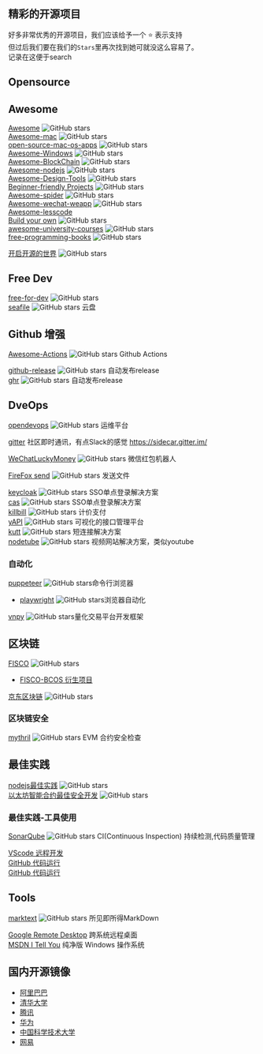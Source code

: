 精彩的开源项目
----------------------
好多非常优秀的开源项目，我们应该给予一个 ⭐️ 表示支持  
但过后我们要在我们的`Stars`里再次找到她可就没这么容易了。  
记录在这便于search

Opensource
--------

## Awesome

[Awesome](https://github.com/sindresorhus/awesome)
![GitHub stars](https://img.shields.io/github/stars/sindresorhus/awesome?style=flat-square)  
[Awesome-mac](https://github.com/jaywcjlove/awesome-mac/)
![GitHub stars](https://img.shields.io/github/stars/jaywcjlove/awesome-mac?style=flat-square)    
[open-source-mac-os-apps](https://github.com/serhii-londar/open-source-mac-os-apps)
![GitHub stars](https://img.shields.io/github/stars/serhii-londar/open-source-mac-os-apps?style=flat-square)    
[Awesome-Windows](https://github.com/Awesome-Windows/Awesome)
![GitHub stars](https://img.shields.io/github/stars/Awesome-Windows/Awesome?style=flat-square)  
[Awesome-BlockChain](https://github.com/chaozh/awesome-blockchain-cn)
![GitHub stars](https://img.shields.io/github/stars/chaozh/awesome-blockchain-cn?style=flat-square)  
[Awesome-nodejs](https://github.com/sindresorhus/awesome-nodejs)
![GitHub stars](https://img.shields.io/github/stars/sindresorhus/awesome-nodejs?style=flat-square)  
[Awesome-Design-Tools](https://github.com/LisaDziuba/Awesome-Design-Tools)
![GitHub stars](https://img.shields.io/github/stars/LisaDziuba/Awesome-Design-Tools?style=flat-square)  
[Beginner-friendly Projects](https://github.com/MunGell/awesome-for-beginners)
![GitHub stars](https://img.shields.io/github/stars/MunGell/awesome-for-beginners?style=flat-square)  
[Awesome-spider](https://github.com/facert/awesome-spider)
![GitHub stars](https://img.shields.io/github/stars/facert/awesome-spider?style=flat-square)  
[Awesome-wechat-weapp](https://github.com/justjavac/awesome-wechat-weapp)
![GitHub stars](https://img.shields.io/github/stars/justjavac/awesome-wechat-weapp?style=flat-square)  
[Awesome-lesscode](https://github.com/dream2023/awesome-lesscode)  
[Build your own](https://github.com/danistefanovic/build-your-own-x)
![GitHub stars](https://img.shields.io/github/stars/danistefanovic/build-your-own-x?style=flat-square)  
[awesome-university-courses](https://github.com/prakhar1989/awesome-courses)
![GitHub stars](https://img.shields.io/github/stars/prakhar1989/awesome-courses?style=flat-square)  
[free-programming-books](https://github.com/EbookFoundation/free-programming-books)
![GitHub stars](https://img.shields.io/github/stars/EbookFoundation/free-programming-books?style=flat-square)  

[开启开源的世界](https://github.com/github/opensource.guide)
![GitHub stars](https://img.shields.io/github/stars/github/opensource.guide?style=flat-square)  


## Free Dev

[free-for-dev](https://github.com/ripienaar/free-for-dev)
![GitHub stars](https://img.shields.io/github/stars/ripienaar/free-for-dev?style=flat-square)   
[seafile](https://github.com/haiwen/seafile)
![GitHub stars](https://img.shields.io/github/stars/haiwen/seafile?style=flat-square)
云盘    

## Github 增强

[Awesome-Actions](https://github.com/sdras/awesome-actions)
![GitHub stars](https://img.shields.io/github/stars/sdras/awesome-actions?style=flat-square)
Github Actions

[github-release](https://github.com/aktau/github-release)
![GitHub stars](https://img.shields.io/github/stars/aktau/github-release?style=flat-square)
自动发布release  
[ghr](https://github.com/tcnksm/ghr)
![GitHub stars](https://img.shields.io/github/stars/tcnksm/ghr?style=flat-square)
自动发布release


## DveOps
[opendevops](https://github.com/opendevops-cn/opendevops)
![GitHub stars](https://img.shields.io/github/stars/opendevops-cn/opendevops?style=flat-square)
运维平台

[gitter](https://gitter.im/) 社区即时通讯，有点Slack的感觉 https://sidecar.gitter.im/


[WeChatLuckyMoney](https://github.com/geeeeeeeeek/WeChatLuckyMoney)
![GitHub stars](https://img.shields.io/github/stars/geeeeeeeeek/WeChatLuckyMoney?style=flat-square)
微信红包机器人

[FireFox send](https://github.com/mozilla/send)
![GitHub stars](https://img.shields.io/github/stars/mozilla/send?style=flat-square)
发送文件

[keycloak](https://github.com/keycloak/keycloak)
![GitHub stars](https://img.shields.io/github/stars/keycloak/keycloak?style=flat-square)
SSO单点登录解决方案  
[cas](https://github.com/apereo/cas)
![GitHub stars](https://img.shields.io/github/stars/apereo/cas?style=flat-square)
SSO单点登录解决方案  
[killbill](https://github.com/killbill/killbill)
![GitHub stars](https://img.shields.io/github/stars/killbill/killbill?style=flat-square)
计价支付  
[yAPI](https://github.com/YMFE/yapi)
![GitHub stars](https://img.shields.io/github/stars/YMFE/yapi?style=flat-square)
可视化的接口管理平台    
[kutt](https://github.com/thedevs-network/kutt)
![GitHub stars](https://img.shields.io/github/stars/thedevs-network/kutt?style=flat-square)
短连接解决方案    
[nodetube](https://github.com/mayeaux/nodetube)
![GitHub stars](https://img.shields.io/github/stars/thedevs-network/kutt?style=flat-square)
视频网站解决方案，类似youtube

### 自动化
[puppeteer](https://github.com/puppeteer/puppeteer)
![GitHub stars](https://img.shields.io/github/stars/puppeteer/puppeteer?style=flat-square)命令行浏览器  
  - [playwright](https://github.com/microsoft/playwright)
  ![GitHub stars](https://img.shields.io/github/stars/microsoft/playwright?style=flat-square)浏览器自动化  

[vnpy](https://github.com/vnpy/vnpy)
![GitHub stars](https://img.shields.io/github/stars/vnpy/vnpy?style=flat-square)量化交易平台开发框架  

##  区块链
[FISCO](https://github.com/FISCO-BCOS/FISCO-BCOS)
![GitHub stars](https://img.shields.io/github/stars/FISCO-BCOS/FISCO-BCOS?style=flat-square)  
  - [FISCO-BCOS 衍生项目](https://github.com/WeBankFinTech)  

[京东区块链](https://github.com/blockchain-jd-com/jdchain)
![GitHub stars](https://img.shields.io/github/stars/blockchain-jd-com/jdchain?style=flat-square)  
### 区块链安全
[mythril](https://github.com/ConsenSys/mythril)
![GitHub stars](https://img.shields.io/github/stars/ConsenSys/mythril?style=flat-square)
EVM 合约安全检查  


## 最佳实践
[nodejs最佳实践](https://github.com/goldbergyoni/nodebestpractices)
![GitHub stars](https://img.shields.io/github/stars/goldbergyoni/nodebestpractices?style=flat-square)  
[以太坊智能合约最佳安全开发](https://github.com/ConsenSys/smart-contract-best-practices)
![GitHub stars](https://img.shields.io/github/stars/ConsenSys/smart-contract-best-practices?style=flat-square)  
### 最佳实践-工具使用
[SonarQube](https://github.com/SonarSource/sonarqube)
![GitHub stars](https://img.shields.io/github/stars/SonarSource/sonarqube?style=flat-square)
CI(Continuous Inspection) 持续检测,代码质量管理  

[VScode 远程开发](https://code.visualstudio.com/docs/remote/ssh)  
[GitHub 代码运行](https://www.gitpod.io/)  
[GitHub 代码运行](https://repl.it/)

Tools
---------
[marktext](https://github.com/marktext/marktext)
![GitHub stars](https://img.shields.io/github/stars/goldbergyoni/nodebestpractices?style=flat-square)
所见即所得MarkDown    

[Google Remote Desktop](https://remotedesktop.google.com/) 跨系统远程桌面  
[MSDN I Tell You](https://msdn.itellyou.cn/) 纯净版 Windows 操作系统

国内开源镜像
-----------
* [阿里巴巴](https://developer.aliyun.com/mirror/)
* [清华大学](https://mirrors.tuna.tsinghua.edu.cn/)
* [腾讯](https://mirrors.cloud.tencent.com/)
* [华为](https://mirrors.huaweicloud.com/)
* [中国科学技术大学](https://mirrors.ustc.edu.cn/)
* [网易](http://mirrors.cn99.com/)

